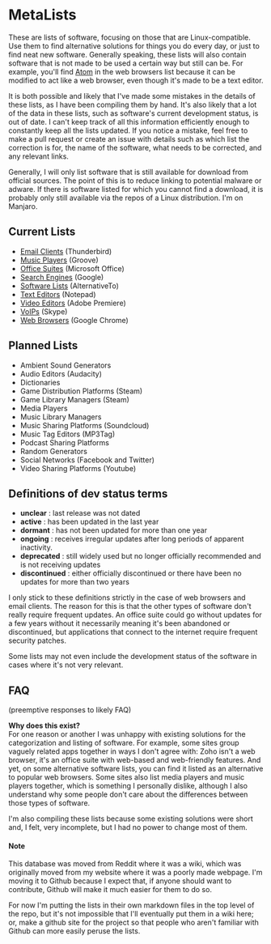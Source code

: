# MetaLists
These are lists of software, focusing on those that are Linux-compatible. Use them to find alternative solutions for things you do every day, or just to find neat new software. Generally speaking, these lists will also contain software that is not made to be used a certain way but still can be. For example, you'll find [Atom](https://atom.io/) in the web browsers list because it can be modified to act like a web browser, even though it's made to be a text editor.

It is both possible and likely that I've made some mistakes in the details of these lists, as I have been compiling them by hand. It's also likely that a lot of the data in these lists, such as software's current development status, is out of date. I can't keep track of all this information efficiently enough to constantly keep all the lists updated. If you notice a mistake, feel free to make a pull request or create an issue with details such as which list the correction is for, the name of the software, what needs to be corrected, and any relevant links.

Generally, I will only list software that is still available for download from official sources. The point of this is to reduce linking to potential malware or adware. If there is software listed for which you cannot find a download, it is probably only still available via the repos of a Linux distribution. I'm on Manjaro.

## Current Lists
- [Email Clients](email_clients.md) (Thunderbird)
- [Music Players](music_players.md) (Groove)
- [Office Suites](office_suites.md) (Microsoft Office)
- [Search Engines](search_engines.md) (Google)
- [Software Lists](software_lists.md) (AlternativeTo)
- [Text Editors](text_editors.md) (Notepad)
- [Video Editors](video_editors.md) (Adobe Premiere)
- [VoIPs](voips.md) (Skype)
- [Web Browsers](web_browsers.md) (Google Chrome)

## Planned Lists
- Ambient Sound Generators
- Audio Editors (Audacity)
- Dictionaries
- Game Distribution Platforms (Steam)
- Game Library Managers (Steam)
- Media Players
- Music Library Managers
- Music Sharing Platforms (Soundcloud)
- Music Tag Editors (MP3Tag)
- Podcast Sharing Platforms
- Random Generators
- Social Networks (Facebook and Twitter)
- Video Sharing Platforms (Youtube)

## Definitions of dev status terms
- **unclear** : last release was not dated
- **active** : has been updated in the last year
- **dormant** : has not been updated for more than one year
- **ongoing** : receives irregular updates after long periods of apparent inactivity.
- **deprecated** : still widely used but no longer officially recommended and is not receiving updates
- **discontinued** : either officially discontinued or there have been no updates for more than two years

I only stick to these definitions strictly in the case of web browsers and email clients. The reason for this is that the other types of software don't really require frequent updates. An office suite could go without updates for a few years without it necessarily meaning it's been abandoned or discontinued, but applications that connect to the internet require frequent security patches.

Some lists may not even include the development status of the software in cases where it's not very relevant.

## FAQ
(preemptive responses to likely FAQ)

**Why does this exist?**  
For one reason or another I was unhappy with existing solutions for the categorization and listing of software. For example, some sites group vaguely related apps together in ways I don't agree with: Zoho isn't a web browser, it's an office suite with web-based and web-friendly features. And yet, on some alternative software lists, you can find it listed as an alternative to popular web browsers. Some sites also list media players and music players together, which is something I personally dislike, although I also understand why some people don't care about the differences between those types of software.

I'm also compiling these lists because some existing solutions were short and, I felt, very incomplete, but I had no power to change most of them.

#### Note
This database was moved from Reddit where it was a wiki, which was originally moved from my website where it was a poorly made webpage. I'm moving it to Github because I expect that, if anyone should want to contribute, Github will make it much easier for them to do so.

For now I'm putting the lists in their own markdown files in the top level of the repo, but it's not impossible that I'll eventually put them in a wiki here; or, make a github site for the project so that people who aren't familiar with Github can more easily peruse the lists.
